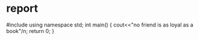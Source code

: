 # report
#include<iostream>
using namespace std;
int main()
{
cout<<"no friend is as loyal as a book"/n;
return 0;
}
